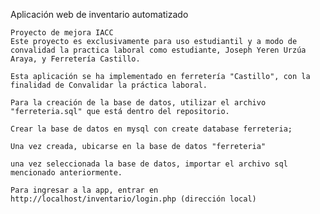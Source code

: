 
Aplicación web de inventario automatizado

    Proyecto de mejora IACC
    Este proyecto es exclusivamente para uso estudiantil y a modo de convalidad la practica laboral como estudiante, Joseph Yeren Urzúa Araya, y Ferretería Castillo.

    Esta aplicación se ha implementado en ferretería "Castillo", con la finalidad de Convalidar la práctica laboral.

    Para la creación de la base de datos, utilizar el archivo "ferreteria.sql" que está dentro del repositorio.

    Crear la base de datos en mysql con create database ferreteria;

    Una vez creada, ubicarse en la base de datos "ferreteria"

    una vez seleccionada la base de datos, importar el archivo sql mencionado anteriormente.

    Para ingresar a la app, entrar en http://localhost/inventario/login.php (dirección local)

